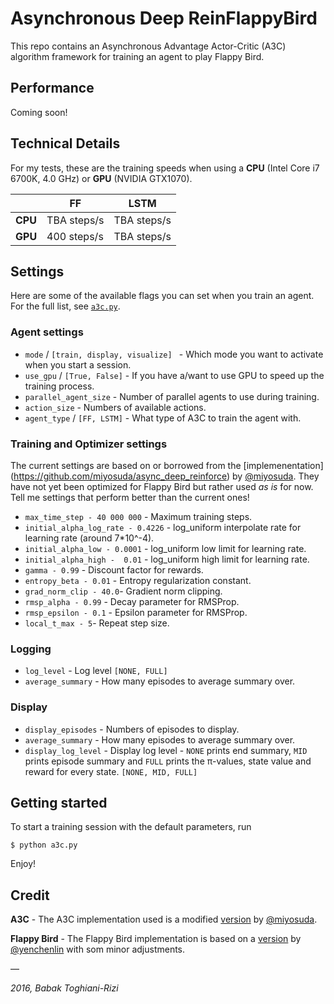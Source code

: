 # Asynchronous Deep ReinFlappyBird
This repo contains an Asynchronous Advantage Actor-Critic (A3C) algorithm framework for training an agent to play Flappy Bird.

## Performance
Coming soon!

## Technical Details

For my tests, these are the training speeds when using a **CPU** (Intel Core i7 6700K, 4.0 GHz) or **GPU** (NVIDIA GTX1070).

|         | FF            |LSTM          |
|---------|---------------|--------------|
| **CPU** | TBA steps/s   |TBA steps/s   |
| **GPU** | 400 steps/s		|TBA steps/s  |


## Settings
Here are some of the available flags you can set when you train an agent. For the full list, see [```a3c.py```](/a3c.py).

### Agent settings
* ```mode``` / ```[train, display, visualize] ``` - Which mode you want to activate when you start a session. 
* ```use_gpu``` / ```[True, False]``` - If you have a/want to use GPU to speed up the training process. 
* ```parallel_agent_size``` - Number of parallel agents to use during training. 
* ```action_size``` - Numbers of available actions.
* ```agent_type``` / ```[FF, LSTM]``` - What type of A3C to train the agent with. 



### Training and Optimizer settings
The current settings are based on or borrowed from the [implemenentation] (https://github.com/miyosuda/async_deep_reinforce) by [@miyosuda](https://github.com/miyosuda).
They have not yet been optimized for Flappy Bird but rather used _as is_ for now. Tell me settings that perform better than the current ones!

* ```max_time_step - 40 000 000``` - Maximum training steps. 
* ```initial_alpha_log_rate - 0.4226``` - log_uniform interpolate rate for learning rate (around 7*10^-4).
* ```initial_alpha_low - 0.0001``` - log_uniform low limit for learning rate.
* ```initial_alpha_high -  0.01``` - log_uniform high limit for learning rate.
* ```gamma - 0.99``` - Discount factor for rewards.
* ```entropy_beta - 0.01``` - Entropy regularization constant.
* ```grad_norm_clip - 40.0```- Gradient norm clipping.
* ```rmsp_alpha - 0.99``` - Decay parameter for RMSProp.
* ```rmsp_epsilon - 0.1``` - Epsilon parameter for RMSProp.
* ```local_t_max - 5```- Repeat step size.


### Logging
* ```log_level``` - Log level ```[NONE, FULL]```
* ```average_summary``` - How many episodes to average summary over.

### Display
* ```display_episodes``` - Numbers of episodes to display. 
* ```average_summary``` - How many episodes to average summary over.
* ```display_log_level``` - Display log level - ```NONE``` prints end summary, ```MID``` prints episode summary and ```FULL``` prints the π-values, state value and reward for every state. ```[NONE, MID, FULL]```



## Getting started
To start a training session with the default parameters, run

```
$ python a3c.py
```

Enjoy!

## Credit
**A3C** - The A3C implementation used is a modified [version](https://github.com/miyosuda/async_deep_reinforce) by [@miyosuda](https://github.com/miyosuda).

**Flappy Bird** - The Flappy Bird implementation is based on a [version](https://github.com/yenchenlin/DeepLearningFlappyBird) by [@yenchenlin](https://github.com/yenchenlin) with som minor adjustments.

—


_2016, Babak Toghiani-Rizi_